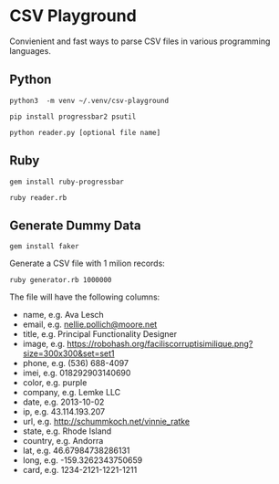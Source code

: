 # CSV Playground

Convienient and fast ways to parse CSV files in various programming languages.

## Python

```
python3  -m venv ~/.venv/csv-playground
```

```
pip install progressbar2 psutil
```

```
python reader.py [optional file name]
```

## Ruby

```
gem install ruby-progressbar
```

```
ruby reader.rb
```

## Generate Dummy Data

```
gem install faker
```

Generate a CSV file with 1 milion records:

```
ruby generator.rb 1000000
```

The file will have the following columns:

* name, e.g. Ava Lesch	
* email, e.g. nellie.pollich@moore.net	
* title, e.g. Principal Functionality Designer	
* image, e.g. https://robohash.org/faciliscorruptisimilique.png?size=300x300&set=set1	
* phone, e.g. (536) 688-4097	
* imei, e.g. 018292903140690	
* color, e.g. purple	
* company, e.g. Lemke LLC	
* date, e.g. 2013-10-02	
* ip, e.g. 43.114.193.207	
* url, e.g. http://schummkoch.net/vinnie_ratke	
* state, e.g. Rhode Island	
* country, e.g. Andorra	
* lat, e.g. 46.67984738286131	
* long, e.g. -159.3262343750659	
* card, e.g. 1234-2121-1221-1211